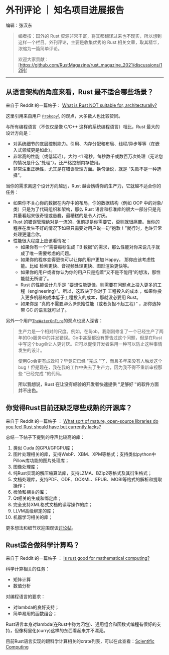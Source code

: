 # 外刊评论 ｜ 知名项目进展报告

编辑：张汉东 

> 编者按：国外的 Rust 资源非常丰富，将其都翻译过来也不现实，所以想到这样一个栏目。外刊评论，主要是收集优秀的 Rust 相关文章，取其精华，浓缩为一篇简单评论。
>
> 欢迎大家贡献：[https://github.com/RustMagazine/rust_magazine_2021/discussions/129](

---

## 从语言架构的角度来看，Rust 最不适合哪些场景？

来自于 Reddit 的一篇帖子： [What is Rust NOT suitable for, architecturally?](https://www.reddit.com/r/rust/comments/r4dx1t/what_is_rust_not_suitable_for_architecturally/) 

这里引用来自用户 [`Prokopyl`](https://www.reddit.com/user/Prokopyl/) 的观点，大多数人也比较赞同。

与所有编程语言（不仅仅是像 C/C++ 这样的系统编程语言）相比，Rust 最大的设计方向是：

- 对系统细节的底层控制能力。引用、内存分配和布局、线程/异步等等（在嵌入式领域更是如此）。
- 非常高的性能（或低延迟）。大约 <1 毫秒，每秒数千或数百万次处理（无论您的情况是什么“处理”）。还严格控制内存使用。
- 非常注重正确性，尤其是在错误管理方面。换句话说，就是 “失败不是一种选择”。

当你的需求离这个设计方向越远，Rust 越会妨碍你的生产力，它就越不适合你的任务：

- 如果你不关心你的数据在内存中的布局，你的数据结构（例如 OOP 中的对象/类）只是为了代码组织和架构，那么 Rust 语言和标准库的很大一部分只是充其量看起来很奇怪或愚蠢，最糟糕的是令人讨厌。
- Rust 的错误管理绝对是一流的，但前提是你需要它，否则就很痛苦。当你的程序在发生不好的情况下如果只需要对用户说一句“抱歉！”就行时，也许异常处理更适合你。
- 性能很大程度上应该看情况：
  - 如果你有一个“需要每秒生成 TB 数据”的需求，那么性能对你来说几乎就成了唯一需要考虑的问题。
  - 如果你的程序变得更快可以让你的用户更加 Happy， 那你应该考虑性能。比如 检索更快、音视频处理更快、图形渲染更快等。
  - 如果你的用户或者你认为你的用户只是抱着“又不是不能用”的想法，那性能就无所谓了。
  - Rust 的性能设计几乎是 “要想性能更佳，则需要在问题点上投入更多的工程（engineering）”。所以，这取决于你对于 工程投入的成本 ，如果你投入更多机器的成本低于工程投入的成本，那就没必要用 Rust。
  - 如果你是 “真的不需要*那么多*原始性能（或者负担不起工程）” ，那你选择带 GC 的语言就可以了。

另外一个用户[`TheWaterOnFire`](https://www.reddit.com/user/TheWaterOnFire/)的观点也发人深省：

> 生产力是一个相对的尺度。例如，在$job，我刚刚修复了一个已经生产了两年的Go服务中的并发错误。Go中甚至都没有警告过这个问题，但是在Rust中写这个bug会让人更讨厌。它可以促使开发者采用一种可以防止这种事情发生的设计。
>
> 使用Go会更有成效吗？毕竟它已经 "完成 "了，而且多年来没有人触发这个bug！但是现在，我在我的工作中失去了生产力，因为我不得不重新审视那些 "已经完成 "的代码。
>
> **所以我想说，Rust 在让没有经验的开发者快速提供 "足够好 "的软件方面 并不出色。**





## 你觉得Rust目前还缺乏哪些成熟的开源库？

来自于 Reddit 的一篇帖子 ： [What sort of mature, open-source libraries do you feel Rust should have but currently lacks?](https://www.reddit.com/r/rust/comments/qkt2j7/what_sort_of_mature_opensource_libraries_do_you/)

总结一下帖子下提到的呼声比较高的库：

1. 类似 Cuda 的GPU/GPGPU库；
2. 图片处理相关的库，支持WebP、XBM、XPM等格式；支持类似python中Pillow库功能的图片处理库；
3. 图像处理库；
4. 纯Rust实现的解压缩算法库，支持LZMA、BZip2等格式及其衍生格式；
5. 文档处理库，支持PDF、ODF、OOXML、EPUB、MOBI等格式的解析和提取操作；
6. 检验和相关的库；
7. Qt相关的生成和绑定库；
8. 完全支持XML格式文档的读写操作的库；
9. LLVM高级绑定的库；
10. 机器学习相关的库；

更多想法和细节欢迎围观该[讨论帖](https://www.reddit.com/r/rust/comments/qkt2j7/what_sort_of_mature_opensource_libraries_do_you/)。

## Rust适合做科学计算吗？

来自于 Reddit 的一篇帖子 ： [Is rust good for mathematical computing?](https://www.reddit.com/r/rust/comments/qv5i0n/is_rust_good_for_mathematical_computing/)

科学计算相关的任务：

- 矩阵计算
- 数值分析

对编程语言的要求：

- 对lambda的良好支持；
- 简单易用的函数组合；

Rust语言本身对lambda(在Rust中称为闭包)、通用组合和函数式编程有很好的支持，但像柯里化(curry)这样的东西看起来并不漂亮。

目前Rust语言实现的跟科学计算相关的crate列表，可以在此查看：[Scientific Computing](https://www.arewelearningyet.com/scientific-computing/)
